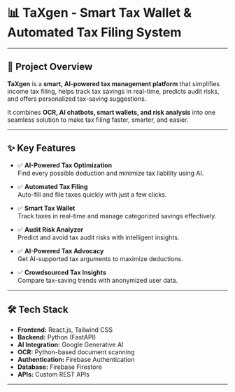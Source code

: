 # 📊 TaXgen - Smart Tax Wallet & Automated Tax Filing System

---

## 🚀 Project Overview

**TaXgen** is a **smart, AI-powered tax management platform** that simplifies income tax filing, helps track tax savings in real-time, predicts audit risks, and offers personalized tax-saving suggestions.

It combines **OCR, AI chatbots, smart wallets, and risk analysis** into one seamless solution to make tax filing faster, smarter, and easier.

---

## ✨ Key Features

- ✅ **AI-Powered Tax Optimization**  
  Find every possible deduction and minimize tax liability using AI.

- ✅ **Automated Tax Filing**  
  Auto-fill and file taxes quickly with just a few clicks.

- ✅ **Smart Tax Wallet**  
  Track taxes in real-time and manage categorized savings effectively.

- ✅ **Audit Risk Analyzer**  
  Predict and avoid tax audit risks with intelligent insights.

- ✅ **AI-Powered Tax Advocacy**  
  Get AI-supported tax arguments to maximize deductions.

- ✅ **Crowdsourced Tax Insights**  
  Compare tax-saving trends with anonymized user data.

---

## 🛠️ Tech Stack

- **Frontend:** React.js, Tailwind CSS  
- **Backend:** Python (FastAPI)  
- **AI Integration:** Google Generative AI  
- **OCR:** Python-based document scanning  
- **Authentication:** Firebase Authentication  
- **Database:** Firebase Firestore  
- **APIs:** Custom REST APIs

---

